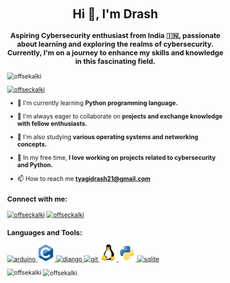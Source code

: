 <h1 align="center">Hi 👋, I'm Drash</h1>
<h3 align="center">Aspiring Cybersecurity enthusiast from India 🇮🇳, passionate about learning and exploring the realms of cybersecurity. Currently, I'm on a journey to enhance my skills and knowledge in this fascinating field.</h3>

<p align="left"> <img src="https://komarev.com/ghpvc/?username=offsekalki&label=Profile%20views&color=0e75b6&style=flat" alt="offsekalki" /> </p>

<p align="left"> <a href="https://twitter.com/offseckalki" target="blank"><img src="https://img.shields.io/twitter/follow/offseckalki?logo=twitter&style=for-the-badge" alt="offseckalki" /></a> </p>

- 🔭 I'm currently learning **Python programming language.**

- 🚀 I'm always eager to collaborate on **projects and exchange knowledge with fellow enthusiasts.**

- 🌱 I'm also studying **various operating systems and networking concepts.**

- 💼 In my free time, **I love working on projects related to cybersecurity and Python.**

- 📫 How to reach me **tyagidrash21@gmail.com**

<h3 align="left">Connect with me:</h3>
<p align="left">
<a href="https://twitter.com/offseckalki" target="blank"><img align="center" src="https://raw.githubusercontent.com/rahuldkjain/github-profile-readme-generator/master/src/images/icons/Social/twitter.svg" alt="offseckalki" height="30" width="40" /></a>
<a href="https://instagram.com/offseckalki" target="blank"><img align="center" src="https://raw.githubusercontent.com/rahuldkjain/github-profile-readme-generator/master/src/images/icons/Social/instagram.svg" alt="offseckalki" height="30" width="40" /></a>
</p>

<h3 align="left">Languages and Tools:</h3>
<p align="left"> <a href="https://www.arduino.cc/" target="_blank" rel="noreferrer"> <img src="https://cdn.worldvectorlogo.com/logos/arduino-1.svg" alt="arduino" width="40" height="40"/> </a> <a href="https://www.cprogramming.com/" target="_blank" rel="noreferrer"> <img src="https://raw.githubusercontent.com/devicons/devicon/master/icons/c/c-original.svg" alt="c" width="40" height="40"/> </a> <a href="https://www.djangoproject.com/" target="_blank" rel="noreferrer"> <img src="https://cdn.worldvectorlogo.com/logos/django.svg" alt="django" width="40" height="40"/> </a> <a href="https://git-scm.com/" target="_blank" rel="noreferrer"> <img src="https://www.vectorlogo.zone/logos/git-scm/git-scm-icon.svg" alt="git" width="40" height="40"/> </a> <a href="https://www.linux.org/" target="_blank" rel="noreferrer"> <img src="https://raw.githubusercontent.com/devicons/devicon/master/icons/linux/linux-original.svg" alt="linux" width="40" height="40"/> </a> <a href="https://www.python.org" target="_blank" rel="noreferrer"> <img src="https://raw.githubusercontent.com/devicons/devicon/master/icons/python/python-original.svg" alt="python" width="40" height="40"/> </a> <a href="https://www.sqlite.org/" target="_blank" rel="noreferrer"> <img src="https://www.vectorlogo.zone/logos/sqlite/sqlite-icon.svg" alt="sqlite" width="40" height="40"/> </a> </p>

<p><img align="left" src="https://github-readme-stats.vercel.app/api/top-langs?username=offsekalki&show_icons=true&locale=en&layout=compact" alt="offsekalki" /></p>

<p>&nbsp;<img align="center" src="https://github-readme-stats.vercel.app/api?username=offsekalki&show_icons=true&locale=en" alt="offsekalki" /></p>


<!---
offseckalki/offseckalki is a ✨ special ✨ repository because its `README.md` (this file) appears on your GitHub profile.
You can click the Preview link to take a look at your changes.
--->
